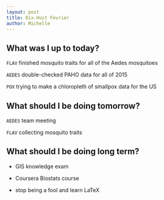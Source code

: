 ```yaml
---
layout: post
title: Dix-Huit Fevrier
author: Michelle
---
```


## What was I up to today?

`FLAV` finished mosquito traits for all of the Aedes mosquitoes

`AEDES` double-checked PAHO data for all of 2015

`POX` trying to make a chloropleth of smallpox data for the US

## What should I be doing tomorrow?

`AEDES` team meeting
 
`FLAV` collecting mosquito traits

## What should I be doing long term?

* GIS knowledge exam

* Coursera Biostats course

* stop being a fool and learn LaTeX


<i class="fa fa-code" style="color:pink"> </i>




